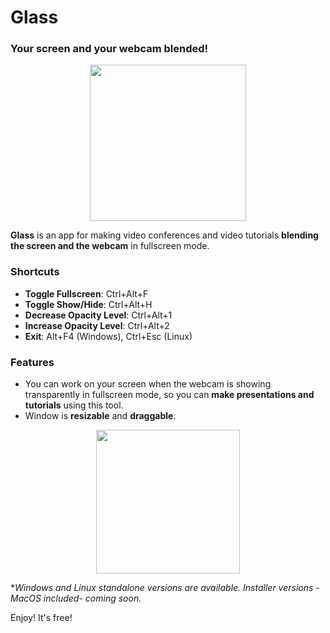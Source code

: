 # Glass
### Your screen and your webcam blended!

<p align="center"><img src="https://i.imgur.com/qXuRtvU.png" width="250" /></p>

**Glass** is an app for making video conferences and video tutorials **blending the screen and the webcam** in fullscreen mode.

### Shortcuts
- **Toggle Fullscreen**: Ctrl+Alt+F
- **Toggle Show/Hide**: Ctrl+Alt+H
- **Decrease Opacity Level**: Ctrl+Alt+1
- **Increase Opacity Level**: Ctrl+Alt+2
- **Exit**: Alt+F4 (Windows), Ctrl+Esc (Linux)

### Features
- You can work on your screen when the webcam is showing transparently in fullscreen mode, so you can **make presentations and tutorials** using this tool.
- Window is **resizable** and **draggable**.

<p align="center"><a href="https://github.com/jersonlatorre/webcam-glass/releases/latest"><img src="https://i.imgur.com/LKSKpt3.png" width="230" /></a></p>

**Windows and Linux standalone versions are available. Installer versions -MacOS included- coming soon.*

Enjoy! It's free!
